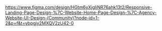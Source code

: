 https://www.figma.com/design/HGtm6yXjgliNR76ahk13t2/Responsive-Landing-Page-Design-%7C-Website-Home-Page-Design-%7C-Agency-Website-UI-Design-(Community)?node-id=1-2&p=f&t=ybpgjy2MXQV2zU42-0
